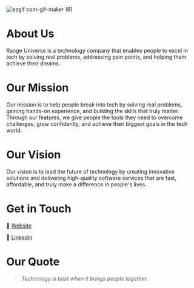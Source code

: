 ![ezgif com-gif-maker (6)](https://yt3.googleusercontent.com/WZiUGjAvIZvfdjtgghVeua7leX7P2wmap1SR3DlXGBuAL4OlB2rbszDl1vJPtMVyYEsUwQSv=w1707-fcrop64=1,00005a57ffffa5a8-k-c0xffffffff-no-nd-rj)




# About Us
Range Universe is a technology company that enables people to excel in tech by solving real problems, addressing pain points, and helping them achieve their dreams.

# Our Mission
Our mission is to help people break into tech by solving real problems, gaining hands-on experience, and building the skills that truly matter. Through our features, we give people the tools they need to overcome challenges, grow confidently, and achieve their biggest goals in the tech world.

# Our Vision
Our vision is to lead the future of technology by creating innovative solutions and delivering high-quality software services that are fast, affordable, and truly make a difference in people's lives.

# Get in Touch
🔗 [Website](https://www.rangeuniverse.org)

🔗 [Linkedin](https://www.linkedin.com/company/rangeuniverse)

# Our Quote
> _Technology is best when it brings people together._
